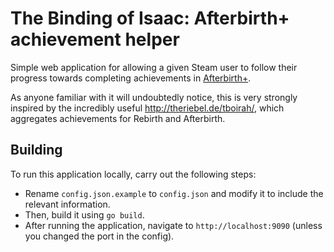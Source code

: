 The Binding of Isaac: Afterbirth+ achievement helper
====================================================

Simple web application for allowing a given Steam user to follow their progress towards completing achievements in [Afterbirth+](http://store.steampowered.com/app/570660/).

As anyone familiar with it will undoubtedly notice, this is very strongly inspired by the incredibly useful http://theriebel.de/tboirah/, which aggregates achievements for Rebirth and Afterbirth. 


Building
--------

To run this application locally, carry out the following steps:
* Rename `config.json.example` to `config.json` and modify it to include the relevant information.
* Then, build it using `go build`.
* After running the application, navigate to `http://localhost:9090` (unless you changed the port in the config).
